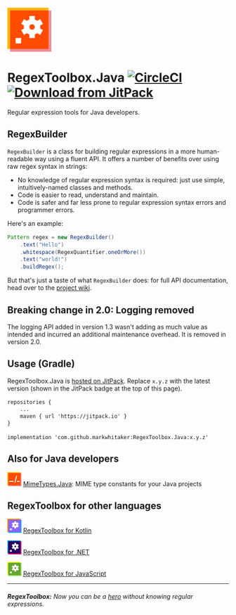 ![icon](artwork/RegexToolbox-icon-100.png)

# RegexToolbox.Java [![CircleCI](https://circleci.com/gh/markwhitaker/RegexToolbox.Java.svg?style=shield)](https://circleci.com/gh/markwhitaker/RegexToolbox.Java) [![Download from JitPack](https://jitpack.io/v/markwhitaker/RegexToolbox.Java.svg)](https://jitpack.io/#markwhitaker/RegexToolbox.Java)

Regular expression tools for Java developers.


## RegexBuilder

`RegexBuilder` is a class for building regular expressions in a more human-readable way using a fluent API. It offers a number of benefits over using raw regex syntax in strings:

 - No knowledge of regular expression syntax is required: just use simple, intuitively-named classes and methods.
 - Code is easier to read, understand and maintain.
 - Code is safer and far less prone to regular expression syntax errors and programmer errors.

Here's an example:

```java
Pattern regex = new RegexBuilder()
    .text("Hello")
    .whitespace(RegexQuantifier.oneOrMore())
    .text("world!")
    .buildRegex();
```

But that's just a taste of what `RegexBuilder` does: for full API documentation, head over to the [project wiki](https://github.com/markwhitaker/RegexToolbox.Java/wiki).

## Breaking change in 2.0: Logging removed

The logging API added in version 1.3 wasn't adding as much value as intended and incurred an additional maintenance overhead. It is removed in version 2.0.

## Usage (Gradle)

RegexToolbox.Java is [hosted on JitPack](https://jitpack.io/#markwhitaker/RegexToolbox.Java).
Replace `x.y.z` with the latest version (shown in the JitPack badge at the top of this page).

```
repositories {
    ...
    maven { url 'https://jitpack.io' }
}

implementation 'com.github.markwhitaker:RegexToolbox.Java:x.y.z'
```

## Also for Java developers

![icon](https://raw.githubusercontent.com/markwhitaker/MimeTypes.Java/main/artwork/MimeTypes-icon-32.png) [MimeTypes.Java](https://github.com/markwhitaker/MimeTypes.Java): MIME type constants for your Java projects

## RegexToolbox for other languages


![icon](https://raw.githubusercontent.com/markwhitaker/RegexToolbox.kt/master/artwork/RegexToolbox-icon-32.png) [RegexToolbox for Kotlin](https://github.com/markwhitaker/RegexToolbox.kt)

![icon](https://raw.githubusercontent.com/markwhitaker/RegexToolbox.NET/master/Artwork/RegexToolbox-icon-32.png) [RegexToolbox for .NET](https://github.com/markwhitaker/RegexToolbox.NET)

![icon](https://raw.githubusercontent.com/markwhitaker/RegexToolbox.JS/master/artwork/RegexToolbox-icon-32.png) [RegexToolbox for JavaScript](https://github.com/markwhitaker/RegexToolbox.JS)

---
###### **RegexToolbox:** Now you can be a [hero](https://xkcd.com/208/) without knowing regular expressions.
